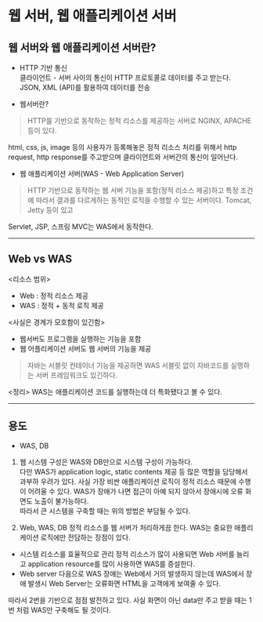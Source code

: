 # 웹 서버, 웹 애플리케이션 서버

## 웹 서버와 웹 애플리케이션 서버란?

- HTTP 기반 통신<br>
클라이언트 - 서버 사이의 통신이 HTTP 프로토콜로 데이터를 주고 받는다.<br>
JSON, XML (API)를 활용하여 데이터를 전송<br>

- 웹서버란?
> HTTP를 기반으로 동작하는 정적 리소스를 제공하는 서버로 NGINX, APACHE 등이 있다.

html, css, js, image 등의 사용자가 등록해놓은 정적 리소스 처리를 위해서 http request, http response를 주고받으며 클라이언트와 서버간의 통신이 일어난다.

- 웹 애플리케이션 서버(WAS - Web Application Server)
> HTTP 기반으로 동작하는 웹 서버 기능을 포함(정적 리소스 제공)하고 특정 조건에 따라서 결과를 다르게하는 동적인 로직을 수행할 수 있는 서버이다. Tomcat, Jetty 등이 있고

Servlet, JSP, 스프링 MVC는 WAS에서 동작한다.

------

## Web vs WAS

<리소스 범위>
- Web : 정적 리소스 제공
- WAS : 정적 + 동적 로직 제공

<사실은 경계가 모호함이 있긴함>
- 웹서버도 프로그램을 실행하는 기능을 포함
- 웹 어플리케이션 서버도 웹 서버의 기능을 제공

> 자바는 서블릿 컨테이너 기능을 제공하면 WAS
서블릿 없이 자바코드를 실행하는 서버 프레임워크도 있긴하다.

<정리>
WAS는 애플리케이션 코드를 실행하는데 더 특화됐다고 볼 수 있다.

-------

## 용도

- WAS, DB

1. 웹 시스템 구성은 WAS와 DB만으로 시스템 구성이 가능하다.<br>
다만 WAS가 application logic, static contents 제공 등 많은 역할을 담당해서 과부하 우려가 있다. 사실 가장 비싼 애플리케이션 로직이 정적 리소스 때문에 수행이 어려울 수 있다. WAS가 장애가 나면 접근이 아예 되지 않아서 장애시에 오류 화면도 노출이 불가능하다.<br>
따라서 큰 시스템을 구축할 때는 위의 방법은 부담될 수 있다.<Br>

2. Web, WAS, DB
정적 리소스를 웹 서버가 처리하게끔 한다. WAS는 중요한 애플리케이션 로직에만 전담하는 장점이 있다.
- 시스템 리소스를 효율적으로 관리
    정적 리소스가 많이 사용되면 Web 서버를 늘리고 application resource를 많이 사용하면 WAS를 증설한다.
- Web server 다음으로 WAS
    장애는 Web에서 거의 발생하지 않는데 WAS에서 장애 발생시 Web Server는 오류화면 HTML을 고객에게 보여줄 수 있다.

따라서 2번을 기반으로 점점 발전하고 있다. 사실 화면이 아닌 data만 주고 받을 때는 1번 처럼 WAS만 구축해도 될 것이다.<br>

